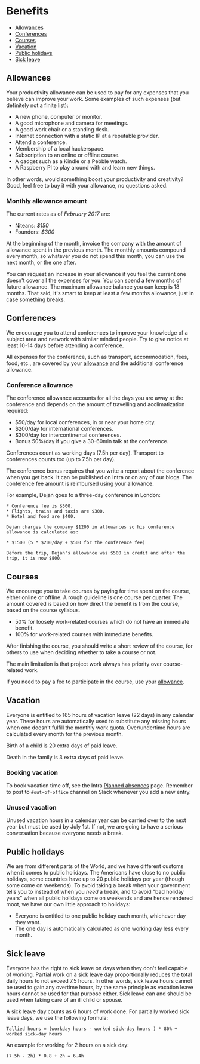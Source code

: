 # Benefits

  - [Allowances](#allowances)
  - [Conferences](#conferences)
  - [Courses](#courses)
  - [Vacation](#vacation)
  - [Public holidays](#public-holidays)
  - [Sick leave](#sick-leave)


## Allowances

Your productivity allowance can be used to pay for any expenses that you believe can improve your work. Some examples of such expenses (but definitely not a finite list):

* A new phone, computer or monitor.
* A good microphone and camera for meetings.
* A good work chair or a standing desk.
* Internet connection with a static IP at a reputable provider.
* Attend a conference.
* Membership of a local hackerspace.
* Subscription to an online or offline course.
* A gadget such as a Kindle or a Pebble watch.
* A Raspberry PI to play around with and learn new things.

In other words, would something boost your productivity and creativity? Good, feel free to buy it with your allowance, no questions asked.

### Monthly allowance amount

The current rates as of *February 2017* are:

 * Niteans: _$150_
 * Founders: _$300_

At the beginning of the month, invoice the company with the amount of allowance spent in the previous month. The monthly amounts compound every month, so whatever you do not spend this month, you can use the next month, or the one after.

You can request an increase in your allowance if you feel the current one doesn't cover all the expenses for you. You can spend a few months of future allowance. The maximum allowance balance you can keep is 18 months. That said, it's smart to keep at least a few months allowance, just in case something breaks.


## Conferences

We encourage you to attend conferences to improve your knowledge of a subject area and network with similar minded people. Try to give notice at least 10-14 days before attending a conference.

All expenses for the conference, such as transport, accommodation, fees, food, etc., are covered by your [allowance](#productivity-allowance) and the additional conference allowance.

### Conference allowance

The conference allowance accounts for all the days you are away at the conference and depends on the amount of travelling and acclimatization required:

* $50/day for local conferences, in or near your home city.
* $200/day for international conferences.
* $300/day for intercontinental conferences.
* Bonus 50%/day if you give a 30-60min talk at the conference.

Conferences count as working days (7.5h per day). Transport to conferences counts too (up to 7.5h per day).

The conference bonus requires that you write a report about the conference when you get back. It can be published on Intra or on any of our blogs. The conference fee amount is reimbursed using your allowance.

For example, Dejan goes to a three-day conference in London:

    * Conference fee is $500.
    * Flights, trains and taxis are $300.
    * Hotel and food are $400.

    Dejan charges the company $1200 in allowances so his conference allowance is calculated as:

    * $1500 (5 * $200/day + $500 for the conference fee)

    Before the trip, Dejan's allowance was $500 in credit and after the trip, it is now $800.


## Courses

We encourage you to take courses by paying for time spent on the course, either online or offline. A rough guideline is one course per quarter. The amount covered is based on how direct the benefit is from the course, based on the course syllabus.

* 50% for loosely work-related courses which do not have an immediate benefit.
* 100% for work-related courses with immediate benefits.

After finishing the course, you should write a short review of the course, for others to use when deciding whether to take a course or not.

The main limitation is that project work always has priority over course-related work.

If you need to pay a fee to participate in the course, use your [allowance](#productivity-allowance).


## Vacation

Everyone is entitled to 165 hours of vacation leave (22 days) in any calendar year. These hours are automatically used to substitute any missing hours when one doesn't fulfill the monthly work quota. Over/undertime hours are calculated every month for the previous month.

Birth of a child is 20 extra days of paid leave.

Death in the family is 3 extra days of paid leave.


### Booking vacation

To book vacation time off, see the Intra [Planned absences](https://intra.niteoweb.com/resolveuid/dcf71b9c6b17430789ace610c9ac384a) page. Remember to post to `#out-of-office` channel on Slack whenever you add a new entry.


### Unused vacation

Unused vacation hours in a calendar year can be carried over to the next year but must be used by July 1st. If not, we are going to have a serious conversation because everyone needs a break.


## Public holidays

We are from different parts of the World, and we have different customs when it comes to public holidays. The Americans have close to no public holidays, some countries have up to 20 public holidays per year (though some come on weekends). To avoid taking a break when your government tells you to instead of when you *need* a break, and to avoid "bad holiday years" when all public holidays come on weekends and are hence rendered moot, we have our own little approach to holidays:

* Everyone is entitled to one public holiday each month, whichever day they want.
* The one day is automatically calculated as one working day less every month.


## Sick leave

Everyone has the right to sick leave on days when they don't feel capable of working. Partial work on a sick leave day proportionally reduces the total daily hours to not exceed 7.5 hours. In other words, sick leave hours cannot be used to gain any overtime hours, by the same principle as vacation leave hours cannot be used for that purpose either. Sick leave can and should be used when taking care of an ill child or spouse.

A sick leave day counts as 6 hours of work done. For partially worked sick leave days, we use the following formula:

    Tallied hours = (workday hours - worked sick-day hours ) * 80% + worked sick-day hours

An example for working for 2 hours on a sick day:

    (7.5h - 2h) * 0.8 + 2h = 6.4h
